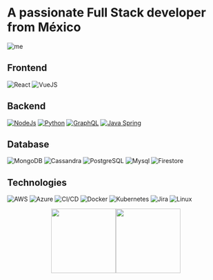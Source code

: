 # A passionate Full Stack developer from México

![me](https://user-images.githubusercontent.com/22719098/87866579-2e9c1d00-c949-11ea-9305-61d54be2678a.png)

## Frontend

![React](https://img.shields.io/badge/-React-000?&logo=React&color=F5F5F5)
![VueJS](https://img.shields.io/badge/-VueJs-000?&logo=Vue.Js&color=F5F5F5)

## Backend

[![NodeJs](https://img.shields.io/badge/-NodeJs-000?&logo=Node.js&color=F5F5F5)](https://github.com/beenjii14?tab=repositories&q=&type=&language=javascript)
[![Python](https://img.shields.io/badge/-Python-000?&logo=python&color=F5F5F5)](https://github.com/beenjii14?tab=repositories&q=&type=&language=python)
[![GraphQL](https://img.shields.io/badge/-GraphQL-000?&logo=GraphQL&color=F5F5F5&logoColor=violet)](https://github.com/beenjii14?tab=repositories&q=&type=&language=javascript)
[![Java Spring](https://img.shields.io/badge/-Spring-000?&logo=Spring&color=F5F5F5)](https://github.com/beenjii14?tab=repositories&q=&type=&language=java)

## Database

![MongoDB](https://img.shields.io/badge/-MongoDB-000?&logo=MongoDB&color=F5F5F5)
![Cassandra](https://img.shields.io/badge/-Cassandra-000?&logo=Apache&color=F5F5F5&logoColor=336790)
![PostgreSQL](https://img.shields.io/badge/-PostgreSQL-000?&logo=PostgreSQL&color=F5F5F5&logoColor=336790)
![Mysql](https://img.shields.io/badge/-Mysql-000?&logo=Mysql&color=F5F5F5&logoColor=336790)
![Firestore](https://img.shields.io/badge/-Firestore-000?&logo=Firebase&color=F5F5F5)

## Technologies

![AWS](https://img.shields.io/badge/-AWS-000?&logo=Amazon-AWS&color=F5F5F5&logoColor=FF9A00)
![Azure](https://img.shields.io/badge/-Azure-000?&logo=Microsoft&color=F5F5F5&logoColor=038AD7)
![CI/CD](https://img.shields.io/badge/-CI%2FCD-000?&logo=CircleCI&color=F5F5F5&logoColor=5D76BA)
![Docker](https://img.shields.io/badge/-Docker-000?&logo=Docker&color=F5F5F5)
![Kubernetes](https://img.shields.io/badge/-Kubernetes-000?&logo=Kubernetes&color=F5F5F5)
![Jira](https://img.shields.io/badge/-Jira-000?&logo=Jira-Software&color=F5F5F5&logoColor=2683FF)
![Linux](https://img.shields.io/badge/-Linux-000?&logo=Linux&color=F5F5F5&logoColor=black)

<p align="center">
<img height="150px" src="https://github-readme-stats.vercel.app/api?username=beenjii14&hide_title=true&hide_border=true&show_icons=true&include_all_commits=true&count_private=true&line_height=21&text_color=000&icon_color=000&bg_color=0,ea6161,ffc64d,fffc4d,52fa5a&theme=graywhite" /><img height="150px" src="https://github-readme-stats.vercel.app/api/top-langs/?username=beenjii14&hide=html&hide_title=true&hide_border=true&layout=compact&langs_count=7&exclude_repo=comp426,Redventures-Movie-Quotes&text_color=000&icon_color=fff&bg_color=0,52fa5a,4dfcff,c64dff&theme=graywhite" />
</p>

